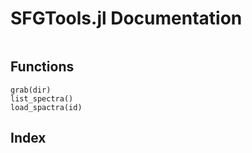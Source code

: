 # SFGTools.jl Documentation

```@contents
```

## Functions

```@docs
grab(dir)
list_spectra()
load_spactra(id)
```

## Index

```@index
```